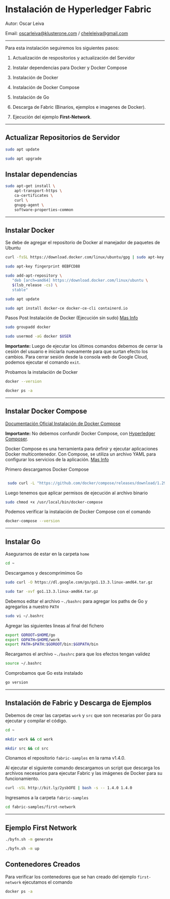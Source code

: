 # Instalación de Hyperledger Fabric
Autor: Oscar Leiva

Email: oscarleiva@klusterone.com / cheleleiva@gmail.com

---

Para esta instalación seguiremos los siguientes pasos:

1. Actualización de respositorios y actualización del Servidor

2. Instalar dependencias para Docker y Docker Compose

3. Instalación de Docker

4. Instalación de Docker Compose

5. Instalación de Go

6. Descarga de Fabric (Binarios, ejemplos e imagenes de Docker).

7. Ejecución del ejemplo **First-Network**.
-----

## Actualizar Repositorios de Servidor

```sh
sudo apt update
```
```sh
sudo apt upgrade
```

## Instalar dependencias

```sh
sudo apt-get install \
    apt-transport-https \
    ca-certificates \
    curl \
    gnupg-agent \
    software-properties-common
```
---
## Instalar Docker

Se debe de agregar el repositorio de Docker al manejador de paquetes de Ubuntu

```sh
curl -fsSL https://download.docker.com/linux/ubuntu/gpg | sudo apt-key add -

sudo apt-key fingerprint 0EBFCD88

sudo add-apt-repository \
   "deb [arch=amd64] https://download.docker.com/linux/ubuntu \
   $(lsb_release -cs) \
   stable"

sudo apt update

sudo apt install docker-ce docker-ce-cli containerd.io

```

Pasos Post Instalación de Docker (Ejecución sin sudo) [Mas Info](https://docs.docker.com/engine/install/linux-postinstall/)

```sh
sudo groupadd docker

sudo usermod -aG docker $USER
```

**Importante:** Luego de ejecutar los últimos comandos debemos de cerrar la cesión del usuario e iniciarla nuevamente para que surtan efecto los cambios. Para cerrar sesión desde la consola web de Google Cloud, podemos ejecutar el comando `exit`.


Probamos la instalación de Docker

```sh
docker --version

docker ps -a

```
---
## Instalar Docker Compose

[Documentación Oficial Instalación de Docker Compose](https://docs.docker.com/compose/install/)

**Importante:** No debemos confundir Docker Compose, con [Hyperledger Composer](https://hyperledger.github.io/composer/latest/).

Docker Compose es una herramienta para definir y ejecutar aplicaciones Docker multicontenedor. Con Compose, se utiliza un archivo YAML para configurar los servicios de la aplicación. [Mas Info](https://docs.docker.com/compose/)

Primero descargamos Docker Compose

```sh

 sudo curl -L "https://github.com/docker/compose/releases/download/1.29.2/docker-compose-$(uname -s)-$(uname -m)" -o /usr/local/bin/docker-compose
```
Luego tenemos que aplicar permisos de ejecución al archivo binario

```sh
sudo chmod +x /usr/local/bin/docker-compose
```

Podemos verificar la instalación de Docker Compose con el comando

```sh
docker-compose --version
```

---

## Instalar Go

Asegurarnos de estar en la carpeta `home`

```sh
cd ~
```
Descargamos y descomprimimos Go

```sh
sudo curl -O https://dl.google.com/go/go1.13.3.linux-amd64.tar.gz

sudo tar -xvf go1.13.3.linux-amd64.tar.gz

```

Debemos editar el archivo `~./bashrc` para agregar los paths de Go y agregarlos a nuestro `PATH`

```sh
sudo vi ~/.bashrc
```

Agregar las siguientes lineas al final del fichero

```sh
export GOROOT=$HOME/go
export GOPATH=$HOME/work
export PATH=$PATH:$GOROOT/bin:$GOPATH/bin
```

Recargamos el archivo `~./bashrc` para que los efectos tengan validez

```sh
source ~/.bashrc
```

Comprobamos que Go esta instalado

```sh
go version

```
---
## Instalación de Fabric y Descarga de Ejemplos

Debemos de crear las carpetas `work` y `src` que son necesarias por Go para ejecutar y compilar el código.

```sh
cd ~

mkdir work && cd work

mkdir src && cd src
```

Clonamos el repositorio `fabric-samples` en la rama v1.4.0.

Al ejecutar el siguiente comando descargamos un script que descarga los archivos necesarios para ejecutar Fabric y las imágenes de Docker para su funcionamiento.

```sh
curl -sSL http://bit.ly/2ysbOFE | bash -s -- 1.4.0 1.4.0
```

Ingresamos a la carpeta `fabric-samples`

```sh
cd fabric-samples/first-network
```
---
## Ejemplo First Network

```sh
./byfn.sh -m generate

./byfn.sh -m up
```

## Contenedores Creados

Para verificar los contenedores que se han creado del ejemplo `first-network` ejecutamos el comando

```sh
docker ps -a
```


